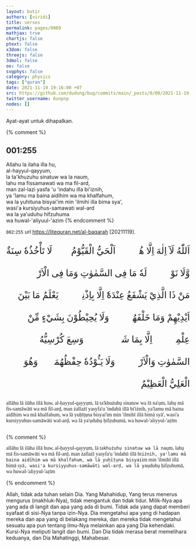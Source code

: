 ```yaml
---
layout: butir
authors: [viridi]
title: verses
permalink: pages/0009
mathjax: true
chartjs: false
ptext: false
x3dom: false
threejs: false
3dmol: false
oo: false
svgphys: false
category: physics
tags: ["quran"]
date: 2021-11-19 19:16:00 +07
src: https://github.com/dudung/bug/commits/main/_posts/0/00/2021-11-19-verses.md
twitter_username: 6unpnp
nodes: []
---
```

Ayat-ayat untuk dihapalkan.

{% comment %}
## 001:255
Allahu la ilaha illa hu, \
al-hayyul-qayyum, \
la ta'khuzuhu sinatuw wa la naum, \
lahu ma fissamawati wa ma fil-ard, \
man zal-lazi yasfa 'u 'indahu illa bi'iznih, \
ya 'lamu ma baina aidihim wa ma khalfahum, \
wa la yuhituna bisyai'im min 'ilmihi illa bima sya', \
wasi'a kursiyuhus-samawati wal-ard \
wa la ya'uduhu hifzuhuma \
wa huwal-'aliyuul-'azim
{% endcomment %}

<style>
.ayat{font-family:litelpmq;font-size:1.8em;line-height:2.4;font-weight:400;font-style:normal}
.ayat{margin-top:.5em;text-align:right;direction:rtl}
.ayat{display:block}

.bacaan{font-family:georgia,serif;font-weight:400;padding:1em 0}
.bacaan{display:block}

.arti{display:block}
</style>

`002`:`255` url <https://litequran.net/al-baqarah> [20211119].

<span class="ayat">
اَللّٰهُ لَآ اِلٰهَ اِلَّا هُوَۚ اَلْحَيُّ الْقَيُّوْمُ ەۚ لَا تَأْخُذُهٗ سِنَةٌ وَّلَا نَوْمٌۗ لَهٗ مَا فِى السَّمٰوٰتِ وَمَا فِى الْاَرْضِۗ مَنْ ذَا الَّذِيْ يَشْفَعُ عِنْدَهٗٓ اِلَّا بِاِذْنِهٖۗ يَعْلَمُ مَا بَيْنَ اَيْدِيْهِمْ وَمَا خَلْفَهُمْۚ وَلَا يُحِيْطُوْنَ بِشَيْءٍ مِّنْ عِلْمِهٖٓ اِلَّا بِمَا شَاۤءَۚ وَسِعَ كُرْسِيُّهُ السَّمٰوٰتِ وَالْاَرْضَۚ وَلَا يَـُٔوْدُهٗ حِفْظُهُمَاۚ وَهُوَ الْعَلِيُّ الْعَظِيْمُ
</span>

<span class="bacaan">
allāhu lā ilāha illā huw, al-ḥayyul-qayyụm, lā ta'khużuhụ sinatuw wa lā na'ụm, lahụ mā fis-samāwāti wa mā fil-arḍ, man żallażī yasyfa'u 'indahū illā bi'iżnih, ya'lamu mā baina aidīhim wa mā khalfahum, wa lā yuḥīṭụna bisyai'im min 'ilmihī illā bimā syā', wasi'a kursiyyuhus-samāwāti wal-arḍ, wa lā ya'ụduhụ ḥifẓuhumā, wa huwal-'aliyyul-'aẓīm
</span>

{% comment %}
<span class="bacaan">
allāhu lā ilāha illā huw, al-ḥayyul-qayyụm, lā ta`khużuhụ sinatuw wa lā na`ụm, lahụ mā fis-samāwāti wa mā fil-arḍ, man żallażī yasyfa'u 'indahū illā bi`iżnih, ya'lamu mā baina aidīhim wa mā khalfahum, wa lā yuḥīṭụna bisyai`im min 'ilmihī illā bimā syā`, wasi'a kursiyyuhus-samāwāti wal-arḍ, wa lā ya`ụduhụ ḥifẓuhumā, wa huwal-'aliyyul-'aẓīm
</span>
{% endcomment %}

<span class="arti">
Allah, tidak ada tuhan selain Dia. Yang Mahahidup, Yang terus menerus mengurus (makhluk-Nya), tidak mengantuk dan tidak tidur. Milik-Nya apa yang ada di langit dan apa yang ada di bumi. Tidak ada yang dapat memberi syafaat di sisi-Nya tanpa izin-Nya. Dia mengetahui apa yang di hadapan mereka dan apa yang di belakang mereka, dan mereka tidak mengetahui sesuatu apa pun tentang ilmu-Nya melainkan apa yang Dia kehendaki. Kursi-Nya meliputi langit dan bumi. Dan Dia tidak merasa berat memelihara keduanya, dan Dia Mahatinggi, Mahabesar.
</span>

